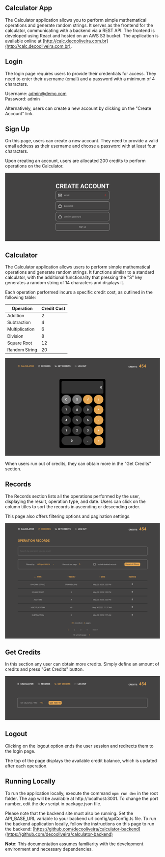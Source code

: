 ## Calculator App

The Calculator application allows you to perform simple mathematical operations and generate random strings. It serves as the frontend for the calculator, communicating with a backend via a REST API. The frontend is developed using React and hosted on an AWS S3 bucket. The application is available online at [http://calc.decooliveira.com.br](http://calc.decooliveira.com.br).

## Login

The login page requires users to provide their credentials for access. They need to enter their username (email) and a password with a minimum of 4 characters.

Username: admin@demo.com  
Password: admin

Alternatively, users can create a new account by clicking on the "Create Account" link.

## Sign Up

On this page, users can create a new account. They need to provide a valid email address as their username and choose a password with at least four characters.

Upon creating an account, users are allocated 200 credits to perform operations on the Calculator.

![Sign up](https://github.com/decooliveira/calculator-frontend/blob/master/docs/signup.png)

## Calculator

The Calculator application allows users to perform simple mathematical operations and generate random strings. It functions similar to a standard calculator, with the additional functionality that pressing the "S" key generates a random string of 14 characters and displays it.

Each operation performed incurs a specific credit cost, as outlined in the following table:

| Operation      | Credit Cost |
| -------------- | ----------- |
| Addition       | 2           |
| Subtraction    | 4           |
| Multiplication | 6           |
| Division       | 8           |
| Square Root    | 12          |
| Random String  | 20          |

![Calculator](https://github.com/decooliveira/calculator-frontend/blob/master/docs/calculator.png)

When users run out of credits, they can obtain more in the "Get Credits" section.

## Records

The Records section lists all the operations performed by the user, displaying the result, operation type, and date. Users can click on the column titles to sort the records in ascending or descending order.

This page also offers filtering options and pagination settings.

![Records list](https://github.com/decooliveira/calculator-frontend/blob/master/docs/records.png)

## Get Credits

In this section any user can obtain more credits. Simply define an amount of credits and press "Get Credits" button.

![Get credits](https://github.com/decooliveira/calculator-frontend/blob/master/docs/credits.png)

## Logout

Clicking on the logout option ends the user session and redirects them to the login page.

The top of the page displays the available credit balance, which is updated after each operation.

## Running Locally

To run the application locally, execute the command `npm run dev` in the root folder. The app will be available at http://localhost:3001. To change the port number, edit the dev script in package.json file.

Please note that the backend site must also be running. Set the API_BASE_URL variable to your backend url config/apiConfig.ts file. To run the backend application locally, follow the instructions on this page to run the backend: [https://github.com/decooliveira/calculator-backend](https://github.com/decooliveira/calculator-backend)

**Note:** This documentation assumes familiarity with the development environment and necessary dependencies.
